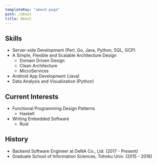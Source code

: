 ```yaml
---
templateKey: "about-page"
path: /about
title: About
---
```


## Skills

- Server-side Development (Perl, Go, Java, Python, SQL, GCP)
- A Simple, Flexible and Scalable Architecture Design
  - Domain Driven Design
  - Clean Architecture
  - MicroServices
- Android App Development (Java)
- Data Analysis and Visualization (Python)

## Current Interests

- Functional Programming Design Patterns
  - Haskell
- Writing Embedded Software
  - Rust

## History

- Backend Software Engineer at DeNA Co., Ltd. (2017 - Present)
- Graduate School of Information Sciences, Tohoku Univ. (2015 - 2016)
